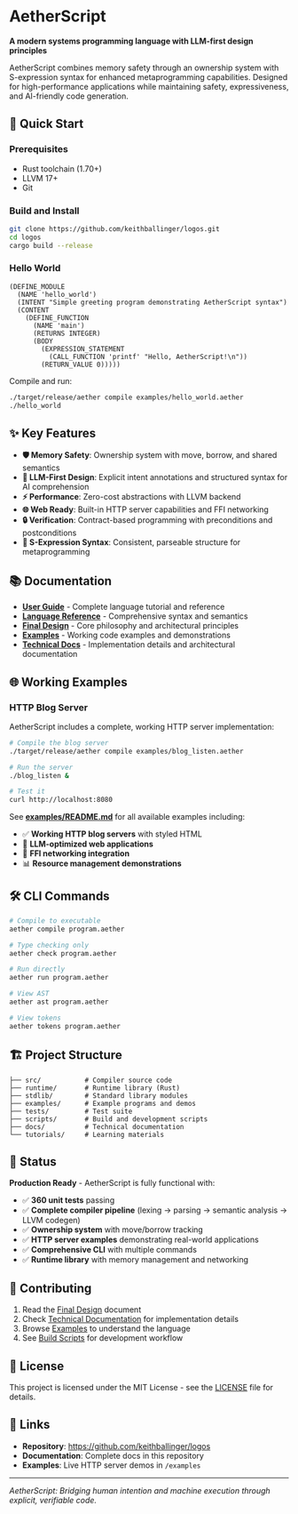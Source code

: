 # AetherScript

**A modern systems programming language with LLM-first design principles**

AetherScript combines memory safety through an ownership system with S-expression syntax for enhanced metaprogramming capabilities. Designed for high-performance applications while maintaining safety, expressiveness, and AI-friendly code generation.

## 🚀 Quick Start

### Prerequisites
- Rust toolchain (1.70+)
- LLVM 17+
- Git

### Build and Install
```bash
git clone https://github.com/keithballinger/logos.git
cd logos
cargo build --release
```

### Hello World
```aether
(DEFINE_MODULE
  (NAME 'hello_world')
  (INTENT "Simple greeting program demonstrating AetherScript syntax")
  (CONTENT
    (DEFINE_FUNCTION
      (NAME 'main')
      (RETURNS INTEGER)
      (BODY
        (EXPRESSION_STATEMENT 
          (CALL_FUNCTION 'printf' "Hello, AetherScript!\n"))
        (RETURN_VALUE 0)))))
```

Compile and run:
```bash
./target/release/aether compile examples/hello_world.aether
./hello_world
```

## ✨ Key Features

- **🛡️ Memory Safety**: Ownership system with move, borrow, and shared semantics
- **🤖 LLM-First Design**: Explicit intent annotations and structured syntax for AI comprehension
- **⚡ Performance**: Zero-cost abstractions with LLVM backend
- **🌐 Web Ready**: Built-in HTTP server capabilities and FFI networking
- **🔒 Verification**: Contract-based programming with preconditions and postconditions
- **📝 S-Expression Syntax**: Consistent, parseable structure for metaprogramming

## 📚 Documentation

- **[User Guide](user-guide.md)** - Complete language tutorial and reference
- **[Language Reference](LANGUAGE_REFERENCE.md)** - Comprehensive syntax and semantics
- **[Final Design](FINAL_DESIGN.md)** - Core philosophy and architectural principles
- **[Examples](examples/)** - Working code examples and demonstrations
- **[Technical Docs](docs/)** - Implementation details and architectural documentation

## 🌐 Working Examples

### HTTP Blog Server
AetherScript includes a complete, working HTTP server implementation:

```bash
# Compile the blog server
./target/release/aether compile examples/blog_listen.aether

# Run the server
./blog_listen &

# Test it
curl http://localhost:8080
```

See **[examples/README.md](examples/README.md)** for all available examples including:
- ✅ **Working HTTP blog servers** with styled HTML
- 🚀 **LLM-optimized web applications** 
- 🔧 **FFI networking integration**
- 📊 **Resource management demonstrations**

## 🛠️ CLI Commands

```bash
# Compile to executable
aether compile program.aether

# Type checking only  
aether check program.aether

# Run directly
aether run program.aether

# View AST
aether ast program.aether

# View tokens
aether tokens program.aether
```

## 🏗️ Project Structure

```
├── src/           # Compiler source code
├── runtime/       # Runtime library (Rust)
├── stdlib/        # Standard library modules
├── examples/      # Example programs and demos
├── tests/         # Test suite
├── scripts/       # Build and development scripts
├── docs/          # Technical documentation
└── tutorials/     # Learning materials
```

## 🎯 Status

**Production Ready** - AetherScript is fully functional with:
- ✅ **360 unit tests** passing
- ✅ **Complete compiler pipeline** (lexing → parsing → semantic analysis → LLVM codegen)
- ✅ **Ownership system** with move/borrow tracking
- ✅ **HTTP server examples** demonstrating real-world applications
- ✅ **Comprehensive CLI** with multiple commands
- ✅ **Runtime library** with memory management and networking

## 🤝 Contributing

1. Read the [Final Design](FINAL_DESIGN.md) document
2. Check [Technical Documentation](docs/) for implementation details
3. Browse [Examples](examples/) to understand the language
4. See [Build Scripts](scripts/) for development workflow

## 📄 License

This project is licensed under the MIT License - see the [LICENSE](LICENSE) file for details.

## 🔗 Links

- **Repository**: https://github.com/keithballinger/logos
- **Documentation**: Complete docs in this repository
- **Examples**: Live HTTP server demos in `/examples`

---

*AetherScript: Bridging human intention and machine execution through explicit, verifiable code.*